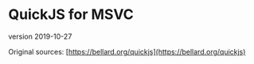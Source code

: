 # QuickJS for MSVC
version 2019-10-27

Original sources: [https://bellard.org/quickjs](https://bellard.org/quickjs)
